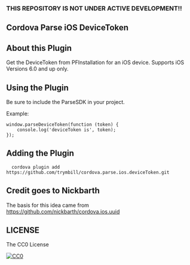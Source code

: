 ### THIS REPOSITORY IS NOT UNDER ACTIVE DEVELOPMENT!!

## Cordova Parse iOS DeviceToken

## About this Plugin

Get the DeviceToken from PFInstallation for an iOS device. Supports iOS Versions 6.0 and up only.

## Using the Plugin

Be sure to include the ParseSDK in your project.

Example:

```
window.parseDeviceToken(function (token) {
    console.log('deviceToken is', token);
});
```

## Adding the Plugin ##

```
  cordova plugin add https://github.com/trymbill/cordova.parse.ios.deviceToken.git
```

## Credit goes to Nickbarth

The basis for this idea came from https://github.com/nickbarth/cordova.ios.uuid

## LICENSE ##

The CC0 License

[![CC0](http://i.creativecommons.org/l/zero/1.0/88x31.png)](http://creativecommons.org/publicdomain/zero/1.0/)
